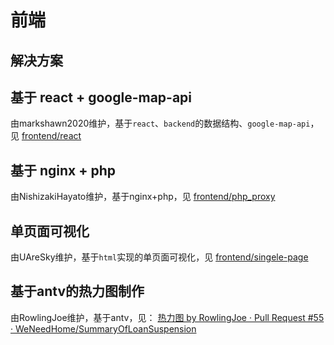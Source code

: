 # 前端

## 解决方案

## 基于 react + google-map-api

由markshawn2020维护，基于`react`、`backend`的数据结构、`google-map-api`，见 [frontend/react](./react)

## 基于 nginx + php

由NishizakiHayato维护，基于nginx+php，见 [frontend/php_proxy](./php_proxy)

## 单页面可视化

由UAreSky维护，基于`html`实现的单页面可视化，见 [frontend/singele-page](./single-page)

## 基于antv的热力图制作

由RowlingJoe维护，基于antv，见： [热力图 by RowlingJoe · Pull Request #55 · WeNeedHome/SummaryOfLoanSuspension](https://github.com/WeNeedHome/SummaryOfLoanSuspension/pull/55)